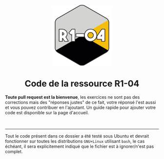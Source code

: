 <p align="center">
    <img src="R1-04.png" width="200"/>
    <h1 align="center">Code de la ressource R1-04</h1>
</p>

**Toute pull request est la bienvenue**, les exercices ne sont pas des corrections mais des "réponses justes" de ce fait, votre réponsé l'est aussi et vous pouvez contribuer en l'ajoutant. Un guide rapide pour ajouter votre code est disponible sur la page d'accueil.

<br/>

---

Tout le code présent dans ce dossier a été testé sous Ubuntu et devrait fonctionner sur toutes les distributions `GNU+Linux` utilisant `bash`, le cas échéant, il sera explicitement indiqué que le fichier est à ignorer/n'est pas complet.